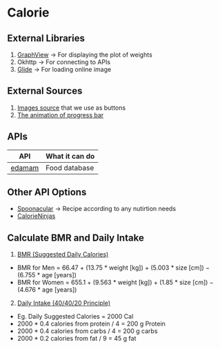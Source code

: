 # Calorie

## External Libraries
1. <a href = https://github.com/jjoe64/GraphView>GraphView</a> -> For displaying the plot of weights
2. Okhttp -> For connecting to APIs
3. <a href = https://github.com/bumptech/glide>Glide</a> -> For loading online image

## External Sources
1. <a href = https://www.iconfont.cn>Images source</a> that we use as buttons
2. <a href = https://www.jb51.net/article/133617.htm>The animation of progress bar</a>

## APIs

| API | What it can do |
|:---:|----------------|
|<a href = https://rapidapi.com/edamam/api/edamam-food-and-grocery-database>edamam</a> | Food database |

## Other API Options
* <a href = https://rapidapi.com/spoonacular/api/recipe-food-nutrition?>Spoonacular</a> -> Recipe according to any nutirtion needs
* <a href = https://rapidapi.com/calorieninjas/api/calorieninjas>CalorieNinjas</a>

## Calculate BMR and Daily Intake
1. <a href = https://www.diabetes.co.uk/bmr-calculator.html>BMR (Suggested Daily Calories)</a>
  * BMR for Men = 66.47 + (13.75 * weight [kg]) + (5.003 * size [cm]) − (6.755 * age [years])
  * BMR for Women = 655.1 + (9.563 * weight [kg]) + (1.85 * size [cm]) − (4.676 * age [years])
2. <a href = https://diabetesstrong.com/how-much-protein-carbs-fat-should-you-eat/>Daily Intake (40/40/20 Principle)</a>
  * Eg. Daily Suggested Calories = 2000 Cal
  * 2000 * 0.4 calories from protein / 4 = 200 g Protein
  * 2000 * 0.4 calories from carbs / 4 = 200 g carbs
  * 2000 * 0.2 calories from fat / 9 = 45 g fat

